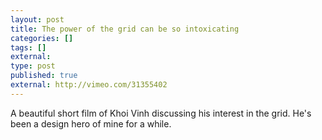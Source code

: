 ```yaml
---
layout: post
title: The power of the grid can be so intoxicating
categories: []
tags: []
external:
type: post
published: true
external: http://vimeo.com/31355402
---
```


A beautiful short film of Khoi Vinh discussing his interest in the grid. He's been a design hero of mine for a while.

